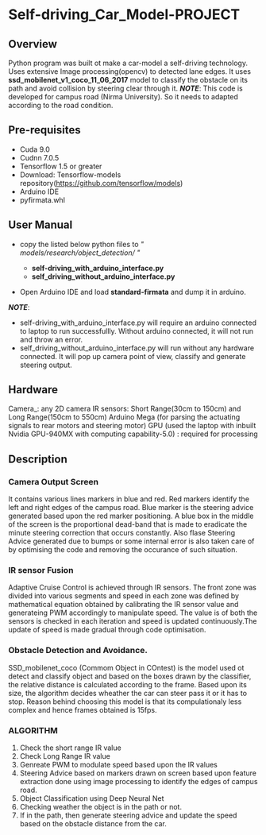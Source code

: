 # Self-driving_Car_Model-PROJECT

## Overview
Python program was built ot make a car-model a self-driving technology. Uses extensive Image processing(opencv) to detected lane edges. It uses **ssd_mobilenet_v1_coco_11_06_2017** model to classify the obstacle on its path and avoid collision by steering clear through it. 
**_NOTE_**: This code is developed for campus road (Nirma University). So it needs to adapted according to the road condition.

## Pre-requisites
* Cuda 9.0
* Cudnn 7.0.5
* Tensorflow 1.5 or greater
* Download: Tensorflow-models repository(https://github.com/tensorflow/models)
* Arduino IDE
* pyfirmata.whl

## User Manual
* copy the listed below python files to _" models/research/object_detection/ "_
  - **self-driving_with_arduino_interface.py**
  - **self_driving_without_arduino_interface.py**

* Open Arduino IDE and load **standard-firmata** and dump it in arduino. 

**_NOTE_**: 
* self-driving_with_arduino_interface.py will require an arduino connected to laptop to run successfullly. Without arduino           connected, it will not run and throw an error.
* self_driving_without_arduino_interface.py will run without any hardware connected. It will pop up camera point of view, classify and generate steering output.

## Hardware
Camera_: any 2D camera
IR sensors: Short Range(30cm to 150cm) and Long Range(150cm to 550cm)
Arduino Mega (for parsing the actuating signals to rear motors and steering motor)
GPU (used the laptop with inbuilt Nvidia GPU-940MX with computing capability-5.0) : required for processing

## Description
### Camera Output Screen
It contains various lines markers in blue and red. Red markers identify the left and right edges of the campus road. Blue marker is the steering advice generated based upon the red marker positioning. A blue box in the middle of the screen is the proportional dead-band that is made to eradicate the minute steering correction that occurs constantly. Also flase Steering Advice generated due to bumps or some internal error is also taken care of by optimising the code and removing the occurance of such situation.

### IR sensor Fusion
Adaptive Cruise Control is achieved through IR sensors. The front zone was divided into various segments and speed in each zone was defined by mathematical equation obtained by calibrating the IR sensor value and generateing PWM accordingly to manipulate speed. The value is of both the sensors is checked in each iteration and speed is updated continuously.The update of speed is made gradual through code optimisation.

### Obstacle Detection and Avoidance.
SSD_mobilenet_coco (Commom Object in COntest) is the model used ot detect and classify object and based on the boxes drawn by the classifier, the relative distance is calculated according to the frame. Based upon its size, the algorithm decides wheather the car can steer pass it or it has to stop. Reason behind choosing this model is that its compulationaly less complex and hence frames obtained is 15fps.

### ALGORITHM
1. Check the short range IR value
2. Check Long Range IR value
3. Genreate PWM to modulate speed based upon the IR values
4. Steering Advice based on markers drawn on screen based upon feature extraction done using image processing to identify the edges of campus road.
5. Object Classification using Deep Neural Net
6. Checking weather the object is in the path or not.
7. If in the path, then generate steering advice and update the speed based on the obstacle distance from the car.




















